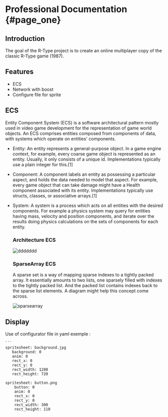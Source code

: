 # Professional Documentation {#page_one}

## Introduction

The goal of the R-Type project is to create an online multiplayer copy of the classic R-Type game (1987).


## Features

- ECS
- Network with boost
- Configure file for sprite


## ECS

Entity Component System (ECS) is a software architectural pattern mostly used in video game development for the representation of game world objects. An ECS comprises entities composed from components of data, with systems which operate on entities' components.

- Entity: An entity represents a general-purpose object. In a game engine context, for example, every coarse game object is represented as an entity. Usually, it only consists of a unique id. Implementations typically use a plain integer for this.[1]

- Component: A component labels an entity as possessing a particular aspect, and holds the data needed to model that aspect. For example, every game object that can take damage might have a Health component associated with its entity. Implementations typically use structs, classes, or associative arrays.[1]

- System: A system is a process which acts on all entities with the desired components. For example a physics system may query for entities having mass, velocity and position components, and iterate over the results doing physics calculations on the sets of components for each entity.

    ### Architecture ECS

    ![ddddddd](https://user-images.githubusercontent.com/72009611/196061182-257c90ae-e8c9-4b25-94d4-ca4a653342c2.png)
    
    ### SparseArray ECS
    
    A sparse set is a way of mapping sparse indexes to a tightly packed array. It essentially amounts to two lists, one sparsely filled with indexes to the     tightly packed list. And the packed list contains indexes back to the sparse list elements. A diagram might help this concept come across.
    
    ![sparsearray](https://user-images.githubusercontent.com/72009611/196367562-4c41aaa7-d2de-46e6-a514-d65cfc014ea4.png)

## Display

Use of configurator file in yaml exemple : 

    ```
    spritesheet: background.jpg
       background: 0
       anim: 0
       rect_x: 0
       rect_y: 0
       rect_width: 1280
       rect_height: 720 

    spritesheet: button.png
        button: 0
        anim: 0
        rect_x: 0
        rect_y: 0
        rect_width: 300
        rect_height: 110
   ```


